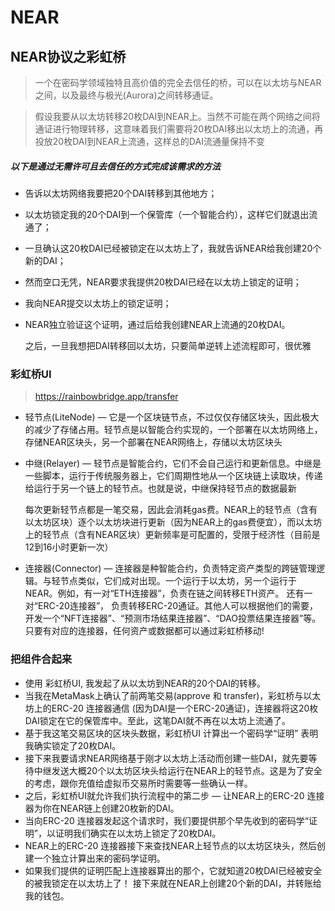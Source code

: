 # NEAR 


## NEAR协议之彩虹桥

> 一个在密码学领域独特且高价值的完全去信任的桥，可以在以太坊与NEAR之间，以及最终与极光(Aurora)之间转移通证。

> 假设我要从以太坊转移20枚DAI到NEAR上。当然不可能在两个网络之间将通证进行物理转移，这意味着我们需要将20枚DAI移出以太坊上的流通，再投放20枚DAI到NEAR上流通，这样总的DAI流通量保持不变

##### 以下是通过无需许可且去信任的方式完成该需求的方法

- 告诉以太坊网络我要把20个DAI转移到其他地方；
- 以太坊锁定我的20个DAI到一个保管库（一个智能合约），这样它们就退出流通了；
- 一旦确认这20枚DAI已经被锁定在以太坊上了，我就告诉NEAR给我创建20个新的DAI；
- 然而空口无凭，NEAR要求我提供20枚DAI已经在以太坊上锁定的证明；
- 我向NEAR提交以太坊上的锁定证明；
- NEAR独立验证这个证明，通过后给我创建NEAR上流通的20枚DAI。

  之后，一旦我想把DAI转移回以太坊，只要简单逆转上述流程即可，很优雅
  
### 彩虹桥UI

> https://rainbowbridge.app/transfer

- 轻节点(LiteNode) — 它是一个区块链节点，不过仅仅存储区块头，因此极大的减少了存储占用。轻节点是以智能合约实现的，一个部署在以太坊网络上，存储NEAR区块头，另一个部署在NEAR网络上，存储以太坊区块头

- 中继(Relayer) — 轻节点是智能合约，它们不会自己运行和更新信息。中继是一些脚本，运行于传统服务器上，它们周期性地从一个区块链上读取块，传递给运行于另一个链上的轻节点。也就是说，中继保持轻节点的数据最新

  每次更新轻节点都是一笔交易，因此会消耗gas费。NEAR上的轻节点（含有以太坊区块）逐个以太坊块进行更新（因为NEAR上的gas费便宜），而以太坊上的轻节点（含有NEAR区块）更新频率是可配置的，受限于经济性（目前是12到16小时更新一次）

- 连接器(Connector) — 连接器是种智能合约，负责特定资产类型的跨链管理逻辑。与轻节点类似，它们成对出现。一个运行于以太坊，另一个运行于NEAR。例如，有一对“ETH连接器”，负责在链之间转移ETH资产。
还有一对“ERC-20连接器”， 负责转移ERC-20通证。其他人可以根据他们的需要，开发一个“NFT连接器”、“预测市场结果连接器”、“DAO投票结果连接器”等。只要有对应的连接器，任何资产或数据都可以通过彩虹桥移动!

### 把组件合起来

- 使用 彩虹桥UI, 我发起了从以太坊到NEAR的20个DAI的转移。
- 当我在MetaMask上确认了前两笔交易(approve 和 transfer)，彩虹桥与以太坊上的ERC-20 连接器通信 (因为DAI是一个ERC-20通证)，连接器将这20枚DAI锁定在它的保管库中。至此，这笔DAI就不再在以太坊上流通了。
- 基于我这笔交易区块的区块头数据，彩虹桥UI 计算出一个密码学“证明” 表明我确实锁定了20枚DAI。
- 接下来我要请求NEAR网络基于刚才以太坊上活动而创建一些DAI，就先要等待中继发送大概20个以太坊区块头给运行在NEAR上的轻节点。这是为了安全的考虑，跟你充值给虚拟币交易所时需要等一些确认一样。
- 之后，彩虹桥UI就允许我们执行流程中的第二步 — 让NEAR上的ERC-20 连接器为你在NEAR链上创建20枚新的DAI。
- 当向ERC-20 连接器发起这个请求时，我们要提供那个早先收到的密码学“证明”，以证明我们确实在以太坊上锁定了20枚DAI。
- NEAR上的ERC-20 连接器接下来查找NEAR上轻节点的以太坊区块头，然后创建一个独立计算出来的密码学证明。
- 如果我们提供的证明匹配上连接器算出的那个，它就知道20枚DAI已经被安全的被我锁定在以太坊上了！ 接下来就在NEAR上创建20个新的DAI，并转账给我的钱包。